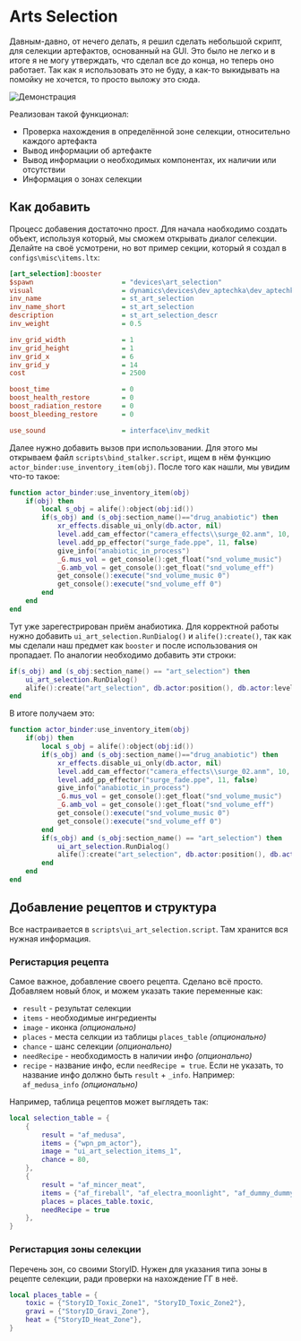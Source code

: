 # Arts Selection

Давным-давно, от нечего делать, я решил сделать небольшой скрипт, для селекции артефактов, основанный на GUI. Это было не легко и в итоге я не могу утверждать, что сделал все до конца, но теперь оно работает. Так как я использовать это не буду, а как-то выкидывать на помойку не хочется, то просто выложу это сюда.

![Демонстрация](url/text.png)

Реализован такой функционал:

* Проверка нахождения  в определённой зоне селекции, относительно каждого артефакта
* Вывод информации об артефакте
* Вывод информации о необходимых компонентах, их наличии или отсутствии
* Информация о зонах селекции


## Как добавить

Процесс добавения достаточно прост. Для начала наобходимо создать объект, используя который, мы сможем открывать диалог селекции. Делайте на своё усмотрени, но вот пример секции, который я создал в `configs\misc\items.ltx`:

```ini
[art_selection]:booster
$spawn 				        = "devices\art_selection"
visual				        = dynamics\devices\dev_aptechka\dev_aptechka_low.ogf
inv_name			        = st_art_selection
inv_name_short			    = st_art_selection
description			        = st_art_selection_descr
inv_weight			        = 0.5

inv_grid_width			    = 1
inv_grid_height			    = 1
inv_grid_x			        = 6
inv_grid_y			        = 14
cost				        = 2500

boost_time			        = 0
boost_health_restore		= 0
boost_radiation_restore		= 0
boost_bleeding_restore		= 0

use_sound			        = interface\inv_medkit
```

Далее нужно добавить вызов при использовании. Для этого мы открываем файл `scripts\bind_stalker.script`, ищем в нём функцию `actor_binder:use_inventory_item(obj)`. После того как нашли, мы увидим что-то такое:

```lua
function actor_binder:use_inventory_item(obj)
	if(obj) then
		local s_obj = alife():object(obj:id())
		if(s_obj) and (s_obj:section_name()=="drug_anabiotic") then
			xr_effects.disable_ui_only(db.actor, nil)
			level.add_cam_effector("camera_effects\\surge_02.anm", 10, false, "bind_stalker.anabiotic_callback")
			level.add_pp_effector("surge_fade.ppe", 11, false)
			give_info("anabiotic_in_process")
			_G.mus_vol = get_console():get_float("snd_volume_music")
			_G.amb_vol = get_console():get_float("snd_volume_eff")
			get_console():execute("snd_volume_music 0")
			get_console():execute("snd_volume_eff 0")
		end
	end
end
```

Тут уже зарегестрирован приём анабиотика. Для корректной работы нужно добавить `ui_art_selection.RunDialog()` и `alife():create()`, так как мы сделали наш предмет как `booster` и после использования он пропадает. По аналогии необходимо добавить эти строки: 

```lua
if(s_obj) and (s_obj:section_name() == "art_selection") then
    ui_art_selection.RunDialog()
    alife():create("art_selection", db.actor:position(), db.actor:level_vertex_id(), db.actor:game_vertex_id(), db.actor:id())
end
```

В итоге получаем это:

```lua
function actor_binder:use_inventory_item(obj)
	if(obj) then
		local s_obj = alife():object(obj:id())
		if(s_obj) and (s_obj:section_name()=="drug_anabiotic") then
			xr_effects.disable_ui_only(db.actor, nil)
			level.add_cam_effector("camera_effects\\surge_02.anm", 10, false, "bind_stalker.anabiotic_callback")
			level.add_pp_effector("surge_fade.ppe", 11, false)
			give_info("anabiotic_in_process")
			_G.mus_vol = get_console():get_float("snd_volume_music")
			_G.amb_vol = get_console():get_float("snd_volume_eff")
			get_console():execute("snd_volume_music 0")
			get_console():execute("snd_volume_eff 0")
		end
		if(s_obj) and (s_obj:section_name() == "art_selection") then
			ui_art_selection.RunDialog()
			alife():create("art_selection", db.actor:position(), db.actor:level_vertex_id(), db.actor:game_vertex_id(), db.actor:id())
		end
	end
end
```

## Добавление рецептов и структура

Все настраивается в `scripts\ui_art_selection.script`. Там хранится вся нужная информация.

### Регистарция рецепта

Самое важное, добавление своего рецепта. Сделано всё просто. Добавляем новый блок, и можем указать такие переменные как:

* `result` - результат селекции
* `items` - необходимые ингредиенты
* `image` - иконка *(опционально)*
* `places` - места селкции из таблицы `places_table` *(опционально)*
* `chance` - шанс селекции *(опционально)*
* `needRecipe` - необходимость в наличии инфо *(опционально)*
* `recipe` - название инфо, если `needRecipe = true`. Если не указать, то название инфо должно быть `result` + `_info`. Например: `af_medusa_info` *(опционально)*

Например, таблица рецептов может выглядеть так:

```lua
local selection_table = {
    {
        result = "af_medusa",
        items = {"wpn_pm_actor"},
        image = "ui_art_selection_items_1",
        chance = 80,
    },
    {
        result = "af_mincer_meat",
        items = {"af_fireball", "af_electra_moonlight", "af_dummy_dummy", "af_eye"},
        places = places_table.toxic,
        needRecipe = true
    },
}
```

### Регистарция зоны селекции

Перечень зон, со своими StoryID. Нужен для указания типа зоны в рецепте селекции, ради проверки на нахождение ГГ в неё.

```lua
local places_table = {
    toxic = {"StoryID_Toxic_Zone1", "StoryID_Toxic_Zone2"},
    gravi = {"StoryID_Gravi_Zone"},
    heat = {"StoryID_Heat_Zone"},
}
```